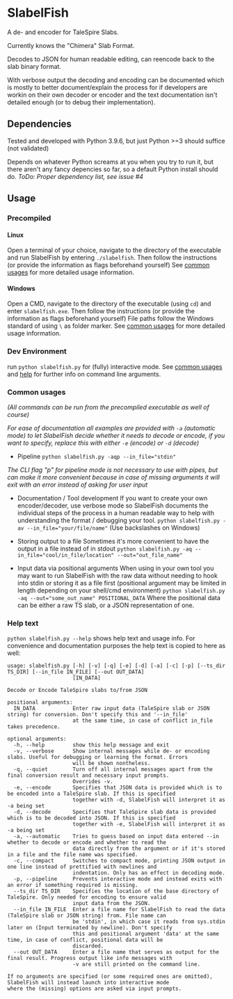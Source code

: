 # SlabelFish
A de- and encoder for TaleSpire Slabs.

Currently knows the "Chimera" Slab Format.

Decodes to JSON for human readable editing, can reencode back to the slab binary format.

With verbose output the decoding and encoding can be documented which is mostly to better document/explain the process for if developers are workin on their own decoder or encoder and the text documentation isn't detailed enough (or to debug their implementation).

## Dependencies
Tested and developed with Python 3.9.6, but just Python >=3 should suffice (not validated)

Depends on whatever Python screams at you when you try to run it, but there aren't any fancy depencies so far, so a default Python install should do. *ToDo: Proper dependency list, see issue #4*

## Usage

### Precompiled

#### Linux

Open a terminal of your choice, navigate to the directory of the executable and run SlabelFish by entering `./slabelfish`. Then follow the instructions (or provide the information as flags beforehand yourself)
See [common usages](#common-usages) for more detailed usage information.

#### Windows

Open a CMD, navigate to the directory of the executable (using `cd`) and enter `slabelfish.exe`. Then follow the instructions (or provide the information as flags beforehand yourself)
File paths follow the Windows standard of using `\` as folder marker.
See [common usages](#common-usages) for more detailed usage information.

### Dev Environment

run
`python slabelfish.py`
for (fully) interactive mode.
See [common usages](#common-usages) and [help](help-text) for further info on command line arguments.

### Common usages
*(All commands can be run from the precompiled executable as well of course)*

*For ease of documentation all examples are provided with `-a` (automatic mode) to let SlabelFish decide whether it needs to decode or encode, if you want to specify, replace this with either `-e` (encode) or `-d` (decode)*

- Pipeline
`python slabelfish.py -aqp --in_file="stdin"`

*The CLI flag "p" for pipeline mode is not necessary to use with pipes, but can make it more convenient because in case of missing arguments it will exit with an error instead of asking for user input*

- Documentation / Tool development
If you want to create your own encoder/decoder, use verbose mode so SlabelFish documents the individual steps of the process in a human readable way to help with understanding the format / debugging your tool.
`python slabelfish.py -av --in_file="your/file/name"` (Use backslashes on Windows)

- Storing output to a file
Sometimes it's more convenient to have the output in a file instead of in stdout
`python slabelfish.py -aq --in_file="cool/in_file/location" --out="out_file_name"`

- Input data via positional arguments
When using in your own tool you may want to run SlabelFish with the raw data without needing to hook into stdin or storing it as a file first (positional argument may be limited in length depending on your shell/cmd environment)
`python slabelfish.py -aq --out="some_out_name" POSITIONAL_DATA`
Where the positional data can be either a raw TS slab, or a JSON representation of one.

### Help text

`python slabelfish.py --help`
shows help text and usage info. For convenience and documentation purposes the help text is copied to here as well:

```
usage: slabelfish.py [-h] [-v] [-q] [-e] [-d] [-a] [-c] [-p] [--ts_dir TS_DIR] [--in_file IN_FILE] [--out OUT_DATA]
                     [IN_DATA]

Decode or Encode TaleSpire slabs to/from JSON

positional arguments:
  IN_DATA            Enter raw input data (TaleSpire slab or JSON string) for conversion. Don't specify this and '--in_file'
                     at the same time, in case of conflict in_file takes precedence.

optional arguments:
  -h, --help         show this help message and exit
  -v, --verbose      Show internal messages while de- or encoding slabs. Useful for debugging or learning the format. Errors
                     will be shown nontheless.
  -q, --quiet        Turn off all internal messages apart from the final conversion result and necessary input prompts.
                     Overrides -v.
  -e, --encode       Specifies that JSON data is provided which is to be encoded into a TaleSpire slab. If this is specified
                     together with -d, SlabelFish will interpret it as -a being set
  -d, --decode       Specifies that TaleSpire slab data is provided which is to be decoded into JSON. If this is specified
                     together with -e, SlabelFish will interpret it as -a being set
  -a, --automatic    Tries to guess based on input data entered --in whether to decode or encode and whether to read the
                     data directly from the argument or if it's stored in a file and the file name was specified.
  -c, --compact      Switches to compact mode, printing JSON output in one line instead of prettified with newlines and
                     indentation. Only has an effect in decoding mode.
  -p, --pipeline     Prevents interactive mode and instead exits with an error if something required is missing.
  --ts_dir TS_DIR    Specifies the location of the base directory of TaleSpire. Only needed for encoding to ensure valid
                     input data from the JSON.
  --in_file IN_FILE  Enter a file name for SlabelFish to read the data (TaleSpire slab or JSON string) from. File name can
                     be 'stdin', in which case it reads from sys.stdin later on (Input terminated by newline). Don't specify
                     this and positional argument 'data' at the same time, in case of conflict, positional data will be
                     discarded.
  --out OUT_DATA     Enter a file name that serves as output for the final result. Progress output like info messages with
                     -v are still printed on the command line.

If no arguments are specified (or some required ones are omitted), SlabelFish will instead launch into interactive mode
where the (missing) options are asked via input prompts.
```
